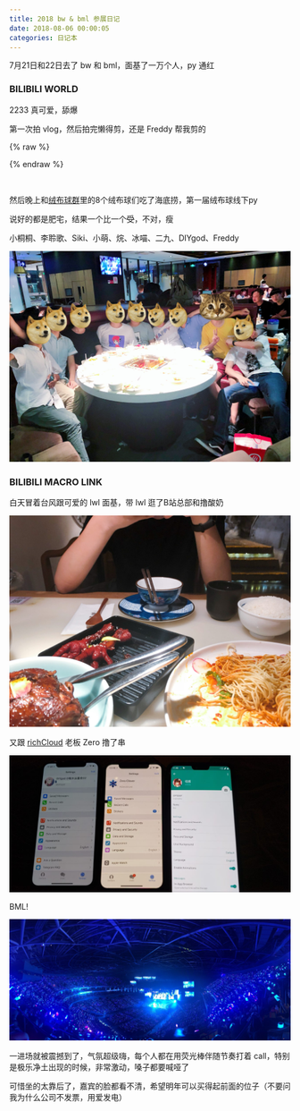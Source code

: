 ```yaml
---
title: 2018 bw & bml 参展日记
date: 2018-08-06 00:00:05
categories: 日记本
---
```

7月21日和22日去了 bw 和 bml，面基了一万个人，py 通红

### BILIBILI WORLD

2233 真可爱，舔爆

第一次拍 vlog，然后拍完懒得剪，还是 Freddy 帮我剪的

{% raw %}
<script src="https://cdn.jsdelivr.net/npm/hls.js/dist/hls.min.js"></script>
<div class="dplayer" id="dplayer-bw-1"></div>
<script>
$(function () {
    var dp = new DPlayer({
        container: document.getElementById('dplayer-bw-1'),
        preload: 'none',
        video: {
            quality: [{
                name: '高清1080P',
                url: 'https://api.dogecloud.com/player/get.m3u8?vcode=e831056159c1f1a4&userId=17&vtype=10&ext=.m3u8',
            }, {
                name: '高清720P',
                url: 'https://api.dogecloud.com/player/get.m3u8?vcode=e831056159c1f1a4&userId=17&vtype=5&ext=.m3u8',
            }, {
                name: '清晰540P',
                url: 'https://api.dogecloud.com/player/get.m3u8?vcode=e831056159c1f1a4&userId=17&vtype=1&ext=.m3u8',
            }, {
                name: '流畅360P',
                url: 'https://api.dogecloud.com/player/get.m3u8?vcode=e831056159c1f1a4&userId=17&vtype=96&ext=.m3u8',
            }],
            defaultQuality: 0,
            type: 'hls',
            pic: 'https://diygod.me/images/bw2018.jpg',
        },
        danmaku:{
            id: 'diygodme-bw-1',
            api: 'https://api.diygod.me/dplayer/'
        }
    });
    window.dplayers || (window.dplayers = []);
    window.dplayers.push(dp);
});
</script>
{% endraw %}
<!--more-->

&nbsp;

然后晚上和[绒布球群](https://getrbq.com)里的8个绒布球们吃了海底捞，第一届绒布球线下py

说好的都是肥宅，结果一个比一个~~受~~，不对，瘦

小桐桐、李聆歌、Siki、小萌、烷、冰喵、二九、DIYgod、Freddy

![](/images/bw1.jpg)

### BILIBILI MACRO LINK

白天冒着台风跟可爱的 lwl 面基，带 lwl 逛了B站总部和撸酸奶

![](/images/bw2.jpg)

又跟 [richCloud](https://www.rixcloud.com/) 老板 Zero 撸了串

![](/images/bw3.jpg)

BML!

![](/images/bw4.jpg)

一进场就被震撼到了，气氛超级嗨，每个人都在用荧光棒伴随节奏打着 call，特别是极乐净土出现的时候，非常激动，嗓子都要喊哑了

可惜坐的太靠后了，嘉宾的脸都看不清，希望明年可以买得起前面的位子（不要问我为什么公司不发票，用爱发电）
